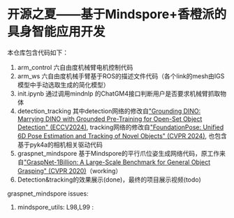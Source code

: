 开源之夏——基于Mindspore+香橙派的具身智能应用开发
================
本仓库包含代码如下：
1. arm_control 六自由度机械臂电机控制代码
2. arm_ws 六自由度机械手臂基于ROS的描述文件代码（各个link的mesh由IGS模型中手动选取生成的简化模型）
3. init.ipynb 通过调用mindnlp 的ChatGM4接口判断用户是否要求机械臂抓取物体
4. detection_tracking 其中detection网络的修改自["Grounding DINO: Marrying DINO with Grounded Pre-Training for Open-Set Object Detection" (ECCV2024)](https://github.com/IDEA-Research/GroundingDINO), tracking网络的修改自["FoundationPose: Unified 6D Pose Estimation and Tracking of Novel Objects" (CVPR 2024)](https://github.com/NVlabs/FoundationPose), 也包含基于pyk4a的相机相关驱动代码
5. graspnet_mindspore 基于Mindspore的平行爪位姿生成网络代码，原工作来自["GraspNet-1Billion: A Large-Scale Benchmark for General Object Grasping" (CVPR 2020)](https://github.com/graspnet/graspnet-baseline)（working）
6. Detection&tracking的效果展示(done)，最终的项目展示视频(todo)


graspnet_mindspore issues:
1. mindspore_utils: L98,L99  :

